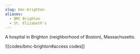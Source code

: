 ```yaml
---
slug: bmc-brighton
aliases:
  - BMC Brighton
  - St. Elizabeth's
---
```

A hospital in Brighton (neighborhood of Boston), Massachusetts.

![[codes/bmc-brighton#access codes]]